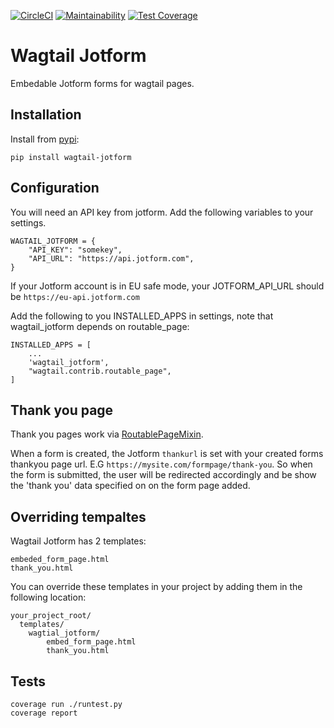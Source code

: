 [![CircleCI](https://circleci.com/gh/kevinhowbrook/wagtail-jotform.svg?style=shield&circle)](https://circleci.com/gh/kevinhowbrook/wagtail-jotform)
[![Maintainability](https://api.codeclimate.com/v1/badges/726c28a95738c509885c/maintainability)](https://codeclimate.com/github/kevinhowbrook/wagtail-jotform/maintainability)
[![Test Coverage](https://api.codeclimate.com/v1/badges/726c28a95738c509885c/test_coverage)](https://codeclimate.com/github/kevinhowbrook/wagtail-jotform/test_coverage)

# Wagtail Jotform

Embedable Jotform forms for wagtail pages.

## Installation

Install from [pypi](https://pypi.org/project/wagtail-jotform/):

```
pip install wagtail-jotform
```

## Configuration

You will need an API key from jotform.
Add the following variables to your settings.

```
WAGTAIL_JOTFORM = {
    "API_KEY": "somekey",
    "API_URL": "https://api.jotform.com",
}
```

If your Jotform account is in EU safe mode, your JOTFORM_API_URL should be `https://eu-api.jotform.com`

Add the following to you INSTALLED_APPS in settings, note that wagtail_jotform depends on routable_page:

```
INSTALLED_APPS = [
    ...
    'wagtail_jotform',
    "wagtail.contrib.routable_page",
]
```

## Thank you page

Thank you pages work via [RoutablePageMixin](https://docs.wagtail.io/en/latest/reference/contrib/routablepage.html).

When a form is created, the Jotform `thankurl` is set with your created forms thankyou page url. E.G `https://mysite.com/formpage/thank-you`. So when the form is submitted, the user will be redirected accordingly and be show the 'thank you' data specified on on the form page added.

## Overriding tempaltes

Wagtail Jotform has 2 templates:

```
embeded_form_page.html
thank_you.html
```

You can override these templates in your project by adding them in the following location:

```
your_project_root/
  templates/
    wagtial_jotform/
        embed_form_page.html
        thank_you.html
```

## Tests

```
coverage run ./runtest.py
coverage report
```
